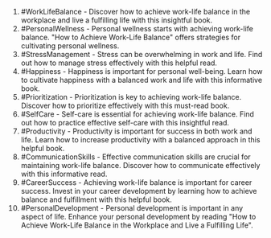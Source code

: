 1. #WorkLifeBalance - Discover how to achieve work-life balance in the workplace and live a fulfilling life with this insightful book.
2. #PersonalWellness - Personal wellness starts with achieving work-life balance. "How to Achieve Work-Life Balance" offers strategies for cultivating personal wellness.
3. #StressManagement - Stress can be overwhelming in work and life. Find out how to manage stress effectively with this helpful read.
4. #Happiness - Happiness is important for personal well-being. Learn how to cultivate happiness with a balanced work and life with this informative book.
5. #Prioritization - Prioritization is key to achieving work-life balance. Discover how to prioritize effectively with this must-read book.
6. #SelfCare - Self-care is essential for achieving work-life balance. Find out how to practice effective self-care with this insightful read.
7. #Productivity - Productivity is important for success in both work and life. Learn how to increase productivity with a balanced approach in this helpful book.
8. #CommunicationSkills - Effective communication skills are crucial for maintaining work-life balance. Discover how to communicate effectively with this informative read.
9. #CareerSuccess - Achieving work-life balance is important for career success. Invest in your career development by learning how to achieve balance and fulfillment with this helpful book.
10. #PersonalDevelopment - Personal development is important in any aspect of life. Enhance your personal development by reading "How to Achieve Work-Life Balance in the Workplace and Live a Fulfilling Life".
